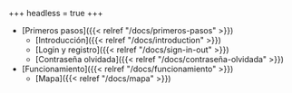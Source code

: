 +++
headless = true
+++


- [Primeros pasos]({{< relref "/docs/primeros-pasos" >}})
  - [Introducción]({{< relref "/docs/introduction" >}})
  - [Login y registro]({{< relref "/docs/sign-in-out" >}})
  - [Contraseña olvidada]({{< relref "/docs/contraseña-olvidada" >}})
- [Funcionamiento]({{< relref "/docs/funcionamiento" >}})
  - [Mapa]({{< relref "/docs/mapa" >}})